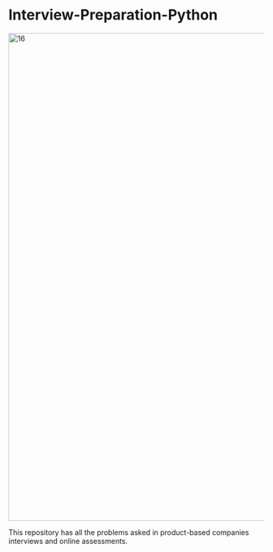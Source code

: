 # Interview-Preparation-Python

<img width="960" alt="16" src="https://user-images.githubusercontent.com/46630217/202979714-e3135f17-926c-46b2-b681-c0ba5f06c289.png">

This repository has all the problems asked in product-based companies interviews and online assessments.
